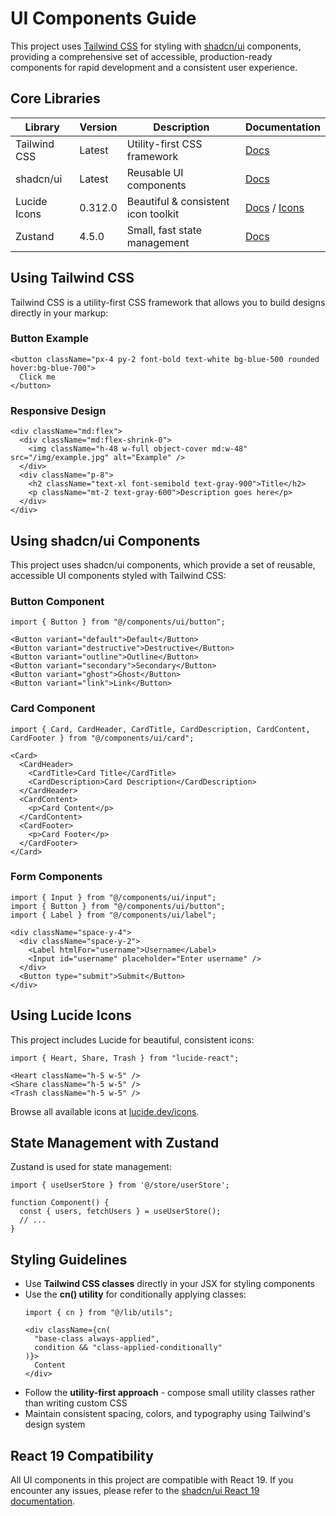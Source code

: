 # UI Components Guide

This project uses [Tailwind CSS](https://tailwindcss.com) for styling with [shadcn/ui](https://ui.shadcn.com) components, providing a comprehensive set of accessible, production-ready components for rapid development and a consistent user experience.

## Core Libraries

| Library      | Version | Description                | Documentation                                      |
|--------------|---------|----------------------------|----------------------------------------------------|
| Tailwind CSS | Latest  | Utility-first CSS framework | [Docs](https://tailwindcss.com/docs)              |
| shadcn/ui    | Latest  | Reusable UI components     | [Docs](https://ui.shadcn.com/docs)                |
| Lucide Icons | 0.312.0 | Beautiful & consistent icon toolkit | [Docs](https://lucide.dev/guide/installation) / [Icons](https://lucide.dev/icons) |
| Zustand      | 4.5.0   | Small, fast state management | [Docs](https://docs.pmnd.rs/zustand/getting-started/introduction) |

## Using Tailwind CSS

Tailwind CSS is a utility-first CSS framework that allows you to build designs directly in your markup:

### Button Example
```tsx
<button className="px-4 py-2 font-bold text-white bg-blue-500 rounded hover:bg-blue-700">
  Click me
</button>
```

### Responsive Design
```tsx
<div className="md:flex">
  <div className="md:flex-shrink-0">
    <img className="h-48 w-full object-cover md:w-48" src="/img/example.jpg" alt="Example" />
  </div>
  <div className="p-8">
    <h2 className="text-xl font-semibold text-gray-900">Title</h2>
    <p className="mt-2 text-gray-600">Description goes here</p>
  </div>
</div>
```

## Using shadcn/ui Components

This project uses shadcn/ui components, which provide a set of reusable, accessible UI components styled with Tailwind CSS:

### Button Component
```tsx
import { Button } from "@/components/ui/button";

<Button variant="default">Default</Button>
<Button variant="destructive">Destructive</Button>
<Button variant="outline">Outline</Button>
<Button variant="secondary">Secondary</Button>
<Button variant="ghost">Ghost</Button>
<Button variant="link">Link</Button>
```

### Card Component
```tsx
import { Card, CardHeader, CardTitle, CardDescription, CardContent, CardFooter } from "@/components/ui/card";

<Card>
  <CardHeader>
    <CardTitle>Card Title</CardTitle>
    <CardDescription>Card Description</CardDescription>
  </CardHeader>
  <CardContent>
    <p>Card Content</p>
  </CardContent>
  <CardFooter>
    <p>Card Footer</p>
  </CardFooter>
</Card>
```

### Form Components
```tsx
import { Input } from "@/components/ui/input";
import { Button } from "@/components/ui/button";
import { Label } from "@/components/ui/label";

<div className="space-y-4">
  <div className="space-y-2">
    <Label htmlFor="username">Username</Label>
    <Input id="username" placeholder="Enter username" />
  </div>
  <Button type="submit">Submit</Button>
</div>
```

## Using Lucide Icons

This project includes Lucide for beautiful, consistent icons:

```tsx
import { Heart, Share, Trash } from "lucide-react";

<Heart className="h-5 w-5" />
<Share className="h-5 w-5" />
<Trash className="h-5 w-5" />
```

Browse all available icons at [lucide.dev/icons](https://lucide.dev/icons).

## State Management with Zustand

Zustand is used for state management:

```tsx
import { useUserStore } from '@/store/userStore';

function Component() {
  const { users, fetchUsers } = useUserStore();
  // ...
}
```

## Styling Guidelines

- Use **Tailwind CSS classes** directly in your JSX for styling components
- Use the **cn() utility** for conditionally applying classes:
  ```tsx
  import { cn } from "@/lib/utils";
  
  <div className={cn(
    "base-class always-applied",
    condition && "class-applied-conditionally"
  )}>
    Content
  </div>
  ```
- Follow the **utility-first approach** - compose small utility classes rather than writing custom CSS
- Maintain consistent spacing, colors, and typography using Tailwind's design system

## React 19 Compatibility

All UI components in this project are compatible with React 19. If you encounter any issues, please refer to the [shadcn/ui React 19 documentation](https://ui.shadcn.com/docs/react-19).